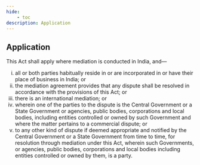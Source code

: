 ```yaml
---
hide:
    - toc
description: Application
---
```


<style>
    ol.outer-list {
        list-style-type: lower-roman;
    }
</style>

## Application

This Act shall apply where mediation is conducted in India, and––
<ol class="outer-list">
    <li> all or both parties habitually reside in or are incorporated in or have their place of business in India; or</li>
    <li> the mediation agreement provides that any dispute shall be resolved in accordance with the provisions of this Act; or</li>
    <li> there is an international mediation; or</li>
    <li> wherein one of the parties to the dispute is the Central Government or a State Government or agencies, public bodies, corporations and local bodies, including entities controlled or owned by
    such Government and where the matter pertains to a commercial dispute; or</li>
    <li> to any other kind of dispute if deemed appropriate and notified by the Central Government or a State Government from time to time, for resolution through mediation under this Act, wherein such Governments, or agencies, public bodies, corporations and local bodies including entities controlled or owned by them, is a party.</li>
</ol>
